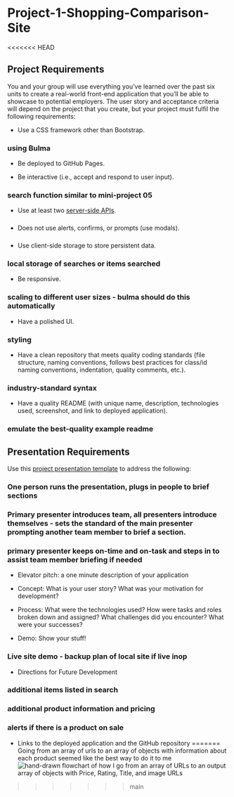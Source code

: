 # Project-1-Shopping-Comparison-Site

<<<<<<< HEAD
## Project Requirements

You and your group will use everything you’ve learned over the past six units to create a real-world front-end application that you’ll be able to showcase to potential employers. The user story and acceptance criteria will depend on the project that you create, but your project must fulfil the following requirements:

* Use a CSS framework other than Bootstrap.
### using Bulma
* Be deployed to GitHub Pages.

* Be interactive (i.e., accept and respond to user input).
### search function similar to mini-project 05
* Use at least two [server-side APIs](https://coding-boot-camp.github.io/full-stack/apis/api-resources).
###
* Does not use alerts, confirms, or prompts (use modals).
###
* Use client-side storage to store persistent data.
### local storage of searches or items searched
* Be responsive.
### scaling to different user sizes - bulma should do this automatically
* Have a polished UI.
### styling
* Have a clean repository that meets quality coding standards (file structure, naming conventions, follows best practices for class/id naming conventions, indentation, quality comments, etc.).
### industry-standard syntax
* Have a quality README (with unique name, description, technologies used, screenshot, and link to deployed application).
### emulate the best-quality example readme

## Presentation Requirements

Use this [project presentation template](https://docs.google.com/presentation/d/10QaO9KH8HtUXj__81ve0SZcpO5DbMbqqQr4iPpbwKks/edit?usp=sharing) to address the following: 

### One person runs the presentation, plugs in people to brief sections

### Primary presenter introduces team, all presenters introduce themselves - sets the standard of the main presenter prompting another team member to brief a section.

### primary presenter keeps on-time and on-task and steps in to assist team member briefing if needed

* Elevator pitch: a one minute description of your application

* Concept: What is your user story? What was your motivation for development?

* Process: What were the technologies used? How were tasks and roles broken down and assigned? What challenges did you encounter? What were your successes?

* Demo: Show your stuff!
### Live site demo - backup plan of local site if live inop
* Directions for Future Development
### additional items listed in search
### additional product information and pricing
### alerts if there is a product on sale
* Links to the deployed application and the GitHub repository
=======
Going from an array of urls to an array of objects with information about each product seemed like the best way to do it to me
![hand-drawn flowchart of how I go from an array of URLs to an output array of objects with Price, Rating, Title, and image URLs](https://github.com/WTRIII/Project-1-Shopping-Comparison-Site/blob/keshav/assets/img/api-plan-flowchart.jpg?raw=true)
>>>>>>> main
